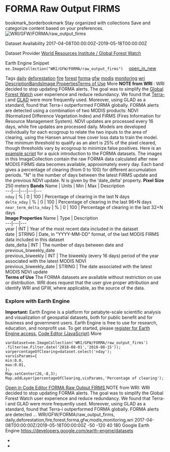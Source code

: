  
#  FORMA Raw Output FIRMS 
bookmark_borderbookmark Stay organized with collections  Save and categorize content based on your preferences.
![WRI/GFW/FORMA/raw_output_firms](https://developers.google.com/earth-engine/datasets/images/WRI/WRI_GFW_FORMA_raw_output_firms_sample.png) 

Dataset Availability
    2017-04-08T00:00:00Z–2019-05-18T00:00:00Z 

Dataset Provider
     [ World Resources Institute / Global Forest Watch ](https://www.globalforestwatch.org/) 

Earth Engine Snippet
     `    ee.ImageCollection("WRI/GFW/FORMA/raw_output_firms")   ` [ open_in_new ](https://code.earthengine.google.com/?scriptPath=Examples:Datasets/WRI/WRI_GFW_FORMA_raw_output_firms) 

Tags
     [daily](https://developers.google.com/earth-engine/datasets/tags/daily) [deforestation](https://developers.google.com/earth-engine/datasets/tags/deforestation) [fire](https://developers.google.com/earth-engine/datasets/tags/fire) [forest](https://developers.google.com/earth-engine/datasets/tags/forest) [forma](https://developers.google.com/earth-engine/datasets/tags/forma) [gfw](https://developers.google.com/earth-engine/datasets/tags/gfw) [modis](https://developers.google.com/earth-engine/datasets/tags/modis) [monitoring](https://developers.google.com/earth-engine/datasets/tags/monitoring) [wri](https://developers.google.com/earth-engine/datasets/tags/wri)
[Description](https://developers.google.com/earth-engine/datasets/catalog/WRI_GFW_FORMA_raw_output_firms#description)[Bands](https://developers.google.com/earth-engine/datasets/catalog/WRI_GFW_FORMA_raw_output_firms#bands)[Image Properties](https://developers.google.com/earth-engine/datasets/catalog/WRI_GFW_FORMA_raw_output_firms#image-properties)[Terms of Use](https://developers.google.com/earth-engine/datasets/catalog/WRI_GFW_FORMA_raw_output_firms#terms-of-use) More
**NOTE from WRI** : WRI decided to stop updating FORMA alerts. The goal was to simplify the [Global Forest Watch](https://www.globalforestwatch.org) user experience and reduce redundancy. We found that [Terra-i](http://www.terra-i.org/terra-i.html) and [GLAD](https://glad-forest-alert.appspot.com/) were more frequently used. Moreover, using GLAD as a standard, found that Terra-i outperformed FORMA globally.
FORMA alerts are detected using a combination of two MODIS products: NDVI (Normalized Difference Vegetation Index) and FIRMS (Fires Information for Resource Management System). NDVI updates are processed every 16 days, while fire updates are processed daily. Models are developed individually for each ecogroup to relate the two inputs to the area of clearing, using the Hansen annual tree cover loss data to train the model. The minimum threshold to qualify as an alert is 25% of the pixel cleared, though thresholds vary by ecogroup to minimize false positives. Here is an [example script](https://code.earthengine.google.com/f29b1e4360f3fc36847bd789ceeb20f6) for a quick introduction to the FORMA datasets.
The images in this ImageCollection contain the raw FORMA data calculated after new MODIS FIRMS data becomes available, approximately every day.
Each band gives a percentage of clearing (from 0 to 100) for different accumulation periods. "N" is the number of days between the latest FIRMS update and the previous NDVI update. N is given by the 'date_delta' property.
**Pixel Size** 250 meters 
**Bands**
Name | Units | Min | Max | Description  
---|---|---|---|---  
`nday` | % |  0  |  100  | Percentage of clearing in the last N days  
`delta_nday` | % |  0  |  100  | Percentage of clearing in the last 96+N days  
`near_term_delta_nday` | % |  0  |  100  | Percentage of clearing in the last 32+N days  
**Image Properties**
Name | Type | Description  
---|---|---  
year | INT | Year of the most recent data included in the dataset  
date | STRING | Date, in "YYYY-MM-DD" format, of the last MODIS FIRMS data included in this dataset  
date_delta | INT | The number of days between date and previous_biweekly_date  
previous_biweekly | INT | The biweekly (every 16 days) period of the year associated with the latest MODIS NDVI  
previous_biweekly_date | STRING | The date associated with the latest MODIS NDVI update  
**Terms of Use**
The FORMA datasets are available without restriction on use or distribution. WRI does request that the user give proper attribution and identify WRI and GFW, where applicable, as the source of the data.
### Explore with Earth Engine
**Important:** Earth Engine is a platform for petabyte-scale scientific analysis and visualization of geospatial datasets, both for public benefit and for business and government users. Earth Engine is free to use for research, education, and nonprofit use. To get started, please [register for Earth Engine access.](https://console.cloud.google.com/earth-engine)
[Code Editor (JavaScript)](https://developers.google.com/earth-engine/datasets/catalog/WRI_GFW_FORMA_raw_output_firms#code-editor-javascript-sample) More
```
vardataset=ee.ImageCollection('WRI/GFW/FORMA/raw_output_firms')
.filter(ee.Filter.date('2018-08-01','2018-08-15'));
varpercentageOfClearing=dataset.select('nday');
varvisParams={
min:0.0,
max:0.01,
};
Map.setCenter(26,-8,3);
Map.addLayer(percentageOfClearing,visParams,'Percentage of clearing');
```
[ Open in Code Editor ](https://code.earthengine.google.com/?scriptPath=Examples:Datasets/WRI/WRI_GFW_FORMA_raw_output_firms)
[ FORMA Raw Output FIRMS ](https://developers.google.com/earth-engine/datasets/catalog/WRI_GFW_FORMA_raw_output_firms)
NOTE from WRI: WRI decided to stop updating FORMA alerts. The goal was to simplify the Global Forest Watch user experience and reduce redundancy. We found that Terra-i and GLAD were more frequently used. Moreover, using GLAD as a standard, found that Terra-i outperformed FORMA globally. FORMA alerts are detected …
WRI/GFW/FORMA/raw_output_firms, daily,deforestation,fire,forest,forma,gfw,modis,monitoring,wri 
2017-04-08T00:00:00Z/2019-05-18T00:00:00Z
-50 -120 40 180 
Google Earth Engine
https://developers.google.com/earth-engine/datasets
  * [ ](https://doi.org/https://www.globalforestwatch.org/)
  * [ ](https://doi.org/https://developers.google.com/earth-engine/datasets/catalog/WRI_GFW_FORMA_raw_output_firms)


